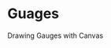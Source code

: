 # Guages
Drawing Gauges with Canvas

<pre>
	<canvas id='guage1' 
		data-min='0' data-max='8'  data-set="0,2.8,5.3,8" 
		data-set-color="#00ff00,#ffff00,#ff0000" 
		data-labels='0.0,1.0,2.0,3.0,4.0,5.0,6.0,7.0,8.0' 
		data-value='3.46' data-valuetype='pence' 
		width='250px' height='250px'></canvas>
<canvas id='guage2' data-min='0' data-max='11'  data-set="0,3.6,7.4,11" data-set-color="#ff0000,#00ff00,#ff0000" data-labels='0,5.5,11' data-value='0.9' data-valuetype='percent' width='250px' height='250px'></canvas>
<canvas id='guage3' data-min='0' data-max='100'  data-set="0,34,67,100" data-set-color="#ff0000,#ffff00,#00ff00" data-labels='0,13,25,38,50,63,75,88,100' data-value='29.9' data-valuetype='percent' width='250px' height='250px'></canvas>
<canvas id='guage4' data-min='0' data-max='42'  data-set="0,7,11,16,35,42" data-set-color="#ff0000,#ffff00,#00ff00,#ffff00,#ff0000" data-labels='0,14,28,42' data-value='41' data-valuetype='percent' width='250px' height='250px'></canvas>
<script src='guage.js' ></script>
</pre>